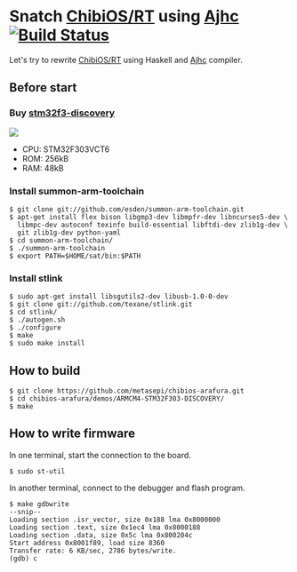 # Snatch [ChibiOS/RT](http://www.chibios.org/) using [Ajhc](http://ajhc.metasepi.org/) [![Build Status](https://travis-ci.org/metasepi/chibios-arafura.png)](https://travis-ci.org/metasepi/chibios-arafura)

Let's try to rewrite [ChibiOS/RT](http://www.chibios.org/)
using Haskell and [Ajhc](http://ajhc.metasepi.org/) compiler.

## Before start

### Buy [stm32f3-discovery](http://www.st.com/web/en/catalog/tools/FM116/SC959/SS1532/PF254044)

![](https://raw.github.com/ajhc/demo-cortex-m3/master/img/stm32f3-discovery.jpg)

* CPU: STM32F303VCT6
* ROM: 256kB
* RAM: 48kB

### Install summon-arm-toolchain

    $ git clone git://github.com/esden/summon-arm-toolchain.git
    $ apt-get install flex bison libgmp3-dev libmpfr-dev libncurses5-dev \
      libmpc-dev autoconf texinfo build-essential libftdi-dev zlib1g-dev \
      git zlib1g-dev python-yaml
    $ cd summon-arm-toolchain/
    $ ./summon-arm-toolchain
    $ export PATH=$HOME/sat/bin:$PATH

### Install stlink

    $ sudo apt-get install libsgutils2-dev libusb-1.0-0-dev
    $ git clone git://github.com/texane/stlink.git
    $ cd stlink/
    $ ./autogen.sh
    $ ./configure
    $ make
    $ sudo make install

## How to build

    $ git clone https://github.com/metasepi/chibios-arafura.git
    $ cd chibios-arafura/demos/ARMCM4-STM32F303-DISCOVERY/
    $ make

## How to write firmware

In one terminal, start the connection to the board.

    $ sudo st-util

In another terminal, connect to the debugger and flash program.

    $ make gdbwrite
    --snip--
    Loading section .isr_vector, size 0x188 lma 0x8000000
    Loading section .text, size 0x1ec4 lma 0x8000188
    Loading section .data, size 0x5c lma 0x800204c
    Start address 0x8001f89, load size 8360
    Transfer rate: 6 KB/sec, 2786 bytes/write.
    (gdb) c
